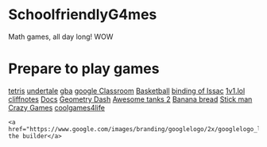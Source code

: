 # SchoolfriendlyG4mes
Math games, all day long! WOW
<!DOCTYPE html>
<html>
<body>
  
<h1>Prepare to play games</h1>
  <html>
  <body>
 
 <html>
 <body>
   
 <a href="https://www.echalk.co.uk/amusements/Games/Tetrominoes/tetrominoes.html">tetris</a>
 <a href="https://sites.google.com/view/harmony-school-of-innovation/undertale">undertale</a>
 <a href="https://unblockedevrything.github.io/gba/">gba</a>
 <a href="https://classroom.google.com/">google Classroom</a>
 <a href="https://www.gorgegames.net/basketball-legends/">Basketball</a>
  <a href="https://flashmath1.github.io/26.html">binding of Issac</a>
  <a href="https://1v1.lol/">1v1.lol</a>
  <a href="https://www.cliffsnotes.com/">cliffnotes</a>
  <a href="https://docs.google.com/document/u/0/?tgif=d">Docs</a>
  <a href="https://scratch.mit.edu/projects/105500895/">Geometry Dash</a>
  <a href="https://flashmath1.github.io/41.html">Awesome tanks 2</a>
   <a href="https://kripken.github.io/misc-js-benchmarks/banana/game.html?low,low">Banana bread</a>
  <a href="https://www.multiplication.com/games/play/stick-man">Stick man</a>
   <a href="https://s3.amazonaws.com/crazygames-unblocked/index.html">Crazy Games</a>
   <a href="https://coolgames4life.weebly.com/">coolgames4life</a>
   
   
   
   
   
   
   
   
   
   <html>
  <body>
    
    <a href="https://www.google.com/images/branding/googlelogo/2x/googlelogo_light_color_272x92dp.png">Bob the builder</a>
   
